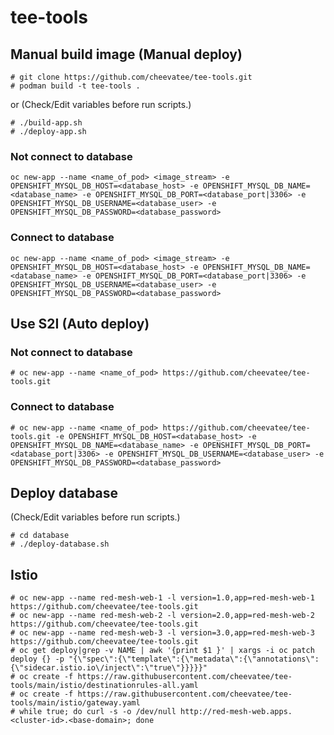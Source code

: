 # tee-tools

## Manual build image (Manual deploy)

~~~~
# git clone https://github.com/cheevatee/tee-tools.git
# podman build -t tee-tools .
~~~~

or (Check/Edit variables before run scripts.)

~~~~
# ./build-app.sh
# ./deploy-app.sh
~~~~

### Not connect to database
~~~~
oc new-app --name <name_of_pod> <image_stream> -e OPENSHIFT_MYSQL_DB_HOST=<database_host> -e OPENSHIFT_MYSQL_DB_NAME=<database_name> -e OPENSHIFT_MYSQL_DB_PORT=<database_port|3306> -e OPENSHIFT_MYSQL_DB_USERNAME=<database_user> -e OPENSHIFT_MYSQL_DB_PASSWORD=<database_password>
~~~~

### Connect to database
~~~~
oc new-app --name <name_of_pod> <image_stream> -e OPENSHIFT_MYSQL_DB_HOST=<database_host> -e OPENSHIFT_MYSQL_DB_NAME=<database_name> -e OPENSHIFT_MYSQL_DB_PORT=<database_port|3306> -e OPENSHIFT_MYSQL_DB_USERNAME=<database_user> -e OPENSHIFT_MYSQL_DB_PASSWORD=<database_password>
~~~~

## Use S2I (Auto deploy)

### Not connect to database
~~~~
# oc new-app --name <name_of_pod> https://github.com/cheevatee/tee-tools.git
~~~~

### Connect to database
~~~~
# oc new-app --name <name_of_pod> https://github.com/cheevatee/tee-tools.git -e OPENSHIFT_MYSQL_DB_HOST=<database_host> -e OPENSHIFT_MYSQL_DB_NAME=<database_name> -e OPENSHIFT_MYSQL_DB_PORT=<database_port|3306> -e OPENSHIFT_MYSQL_DB_USERNAME=<database_user> -e OPENSHIFT_MYSQL_DB_PASSWORD=<database_password>
~~~~

## Deploy database

(Check/Edit variables before run scripts.)

~~~~
# cd database
# ./deploy-database.sh
~~~~

## Istio

~~~~
# oc new-app --name red-mesh-web-1 -l version=1.0,app=red-mesh-web-1 https://github.com/cheevatee/tee-tools.git
# oc new-app --name red-mesh-web-2 -l version=2.0,app=red-mesh-web-2 https://github.com/cheevatee/tee-tools.git
# oc new-app --name red-mesh-web-3 -l version=3.0,app=red-mesh-web-3 https://github.com/cheevatee/tee-tools.git
# oc get deploy|grep -v NAME | awk '{print $1 }' | xargs -i oc patch deploy {} -p "{\"spec\":{\"template\":{\"metadata\":{\"annotations\":{\"sidecar.istio.io\/inject\":\"true\"}}}}}"
# oc create -f https://raw.githubusercontent.com/cheevatee/tee-tools/main/istio/destinationrules-all.yaml
# oc create -f https://raw.githubusercontent.com/cheevatee/tee-tools/main/istio/gateway.yaml
# while true; do curl -s -o /dev/null http://red-mesh-web.apps.<cluster-id>.<base-domain>; done
~~~~
